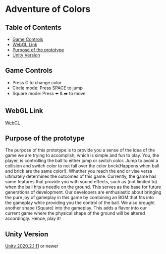 # Adventure of Colors
## Table of Contents

- [Game Controls](#game-controls)
- [WebGL Link](#webgl-link)
- [Purpose of the prototype](#purpose-of-the-prototype)
- [Unity Version](#unity-version)
<!-- - [Prefabs](#prefabs) -->

## Game Controls
- Press C to change color  
- Circle mode: Press SPACE to jump
- Square mode: Press ⬅️ & ➡️ to move 

## WebGL Link
[WebGL](https://zekaicai.github.io/AdventureOfColors/WebBuild/index.html)

## Purpose of the prototype

The purpose of this prototype is to provide you a sense of the idea of the game we are trying to accomplish, which is simple and fun to play. You, the player, is controlling the ball to either jump or switch color. Jump to avoid a collision and switch color to not fall over the color brick(Happens when ball and brick are the same color!).  Whether you reach the end or vise versa ultimately determines the outcomes of this game. Currently, the game has some features that provide you with sound effects, such as (not limited to) when the ball hits a needle on the ground. This serves as the base for future generations of development. Our developers are enthusiastic about bringing the pure joy of gameplay in this game by combining an BGM that fits into the gameplay while providing you the control of the ball. We also brought another shape (Square) into the gameplay. This adds a flavor into our current game where the physical shape of the ground will be altered accordingly. Hence, play it!

## Unity Version
[Unity 2020.2.1 f1](https://unity3d.com/get-unity/download?thank-you=update&download_nid=64387&os=Mac) or newer